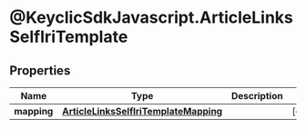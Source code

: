 # @KeyclicSdkJavascript.ArticleLinksSelfIriTemplate

## Properties
Name | Type | Description | Notes
------------ | ------------- | ------------- | -------------
**mapping** | [**ArticleLinksSelfIriTemplateMapping**](ArticleLinksSelfIriTemplateMapping.md) |  | [optional] 



